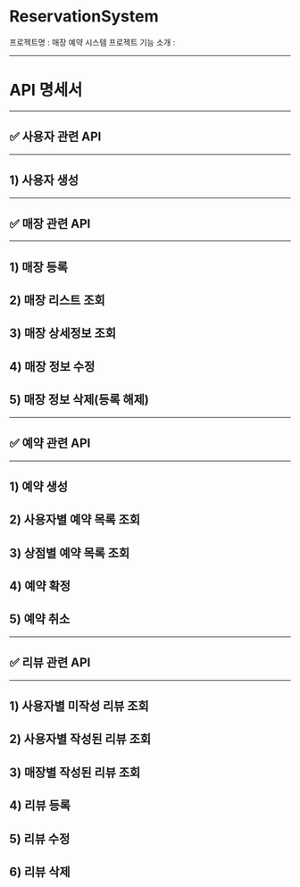 # ReservationSystem
프로젝트명 : 매장 예약 시스템
프로젝트 기능 소개 : 

---

# API 명세서

---
## ✅ 사용자 관련 API

---
## 1) 사용자 생성

---
## ✅ 매장 관련 API

---
## 1) 매장 등록
## 2) 매장 리스트 조회
## 3) 매장 상세정보 조회
## 4) 매장 정보 수정
## 5) 매장 정보 삭제(등록 해제)

---
## ✅ 예약 관련 API

---
## 1) 예약 생성
## 2) 사용자별 예약 목록 조회
## 3) 상점별 예약 목록 조회
## 4) 예약 확정
## 5) 예약 취소

---

## ✅ 리뷰 관련 API

---

## 1) 사용자별 미작성 리뷰 조회
## 2) 사용자별 작성된 리뷰 조회
## 3) 매장별 작성된 리뷰 조회
## 4) 리뷰 등록
## 5) 리뷰 수정
## 6) 리뷰 삭제
